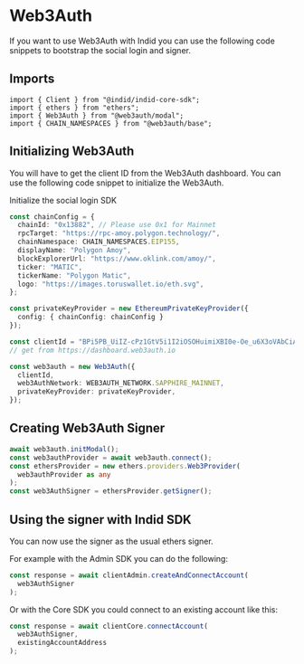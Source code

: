 # Web3Auth

If you want to use Web3Auth with Indid you can use the following code snippets to bootstrap the social login and signer.

## Imports

```tsx
import { Client } from "@indid/indid-core-sdk";
import { ethers } from "ethers";
import { Web3Auth } from "@web3auth/modal";
import { CHAIN_NAMESPACES } from "@web3auth/base";
```
## Initializing Web3Auth

You will have to get the client ID from the Web3Auth dashboard. You can use the following code snippet to initialize the Web3Auth.

Initialize the social login SDK
```ts
const chainConfig = {
  chainId: "0x13882", // Please use 0x1 for Mainnet
  rpcTarget: "https://rpc-amoy.polygon.technology/",
  chainNamespace: CHAIN_NAMESPACES.EIP155,
  displayName: "Polygon Amoy",
  blockExplorerUrl: "https://www.oklink.com/amoy/",
  ticker: "MATIC",
  tickerName: "Polygon Matic",
  logo: "https://images.toruswallet.io/eth.svg",
};

const privateKeyProvider = new EthereumPrivateKeyProvider({
  config: { chainConfig: chainConfig }
});

const clientId = "BPi5PB_UiIZ-cPz1GtV5i1I2iOSOHuimiXBI0e-Oe_u6X3oVAbCiAZOTEBtTXw4tsluTITPqA8zMsfxIKMjiqNQ"; 
// get from https://dashboard.web3auth.io

const web3auth = new Web3Auth({
  clientId,
  web3AuthNetwork: WEB3AUTH_NETWORK.SAPPHIRE_MAINNET,
  privateKeyProvider: privateKeyProvider,
});

```

## Creating Web3Auth Signer

```ts
await web3auth.initModal();
const web3authProvider = await web3auth.connect();
const ethersProvider = new ethers.providers.Web3Provider(
  web3authProvider as any
);
const web3AuthSigner = ethersProvider.getSigner();
```

## Using the signer with Indid SDK

You can now use the signer as the usual ethers signer.

For example with the Admin SDK you can do the following:

```ts
const response = await clientAdmin.createAndConnectAccount(
  web3AuthSigner
);
```

Or with the Core SDK you could connect to an existing account like this:

```ts
const response = await clientCore.connectAccount(
  web3AuthSigner,
  existingAccountAddress
);
```
